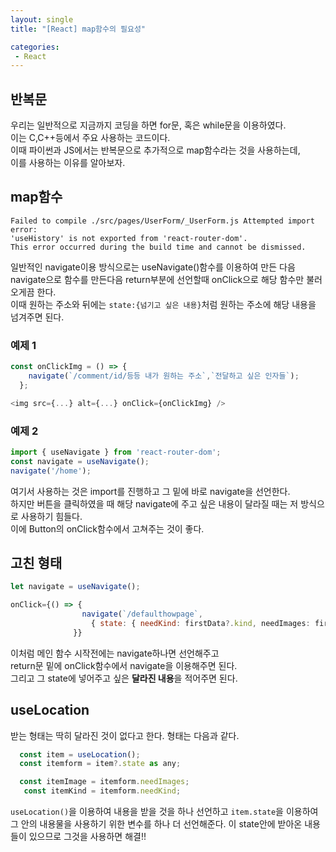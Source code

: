 ```yaml
---
layout: single
title: "[React] map함수의 필요성"

categories:
 - React
---
```

## 반복문
우리는 일반적으로 지금까지 코딩을 하면 for문, 혹은 while문을 이용하였다. <br>
이는 C,C++등에서 주요 사용하는 코드이다. <br>
이때 파이썬과 JS에서는 반복문으로 추가적으로 map함수라는 것을 사용하는데, <br>
이를 사용하는 이유를 알아보자. <br>


## map함수
```
Failed to compile ./src/pages/UserForm/_UserForm.js Attempted import error: 
'useHistory' is not exported from 'react-router-dom'. 
This error occurred during the build time and cannot be dismissed.
```

일반적인 navigate이용 방식으로는 useNavigate()함수를 이용하여 만든 다음 <br>
navigate으로 함수를 만든다음 return부분에 선언할때 onClick으로 해당 함수만 불러오게끔 한다. <br>
이때 원하는 주소와 뒤에는 ```state:{넘기고 싶은 내용}```처럼 원하는 주소에 해당 내용을 넘겨주면 된다. <br>

### 예제 1
```javascript
const onClickImg = () => {
    navigate(`/comment/id/등등 내가 원하는 주소`,`전달하고 싶은 인자들`);
  };
```

```javascript
<img src={...} alt={...} onClick={onClickImg} />
```
### 예제 2
```javascript
import { useNavigate } from 'react-router-dom';
const navigate = useNavigate();
navigate('/home');
```

여기서 사용하는 것은 import를 진행하고 그 밑에 바로 navigate을 선언한다. <br>
하지만 버튼을 클릭하였을 때 해당 navigate에 주고 싶은 내용이 달라질 때는 저 방식으로 사용하기 힘들다. <br>
이에 Button의 onClick함수에서 고쳐주는 것이 좋다. <br>

## 고친 형태
```javascript
let navigate = useNavigate();
```

```javascript
onClick={() => {
                navigate(`/defaulthowpage`,
                  { state: { needKind: firstData?.kind, needImages: firstData?.images } });
              }}
```
이처럼 메인 함수 시작전에는 navigate하나면 선언해주고 <br>
return문 밑에 onClick함수에서 navigate을 이용해주면 된다. <br>
그리고 그 state에 넣어주고 싶은 **달라진 내용**을 적어주면 된다. <br>

## useLocation
받는 형태는 딱히 달라진 것이 없다고 한다. 형태는 다음과 같다. <br>
```javascript
  const item = useLocation();
  const itemform = item?.state as any;

  const itemImage = itemform.needImages;
   const itemKind = itemform.needKind;
```
```useLocation()```을 이용하여 내용을 받을 것을 하나 선언하고
```item.state```을 이용하여 그 안의 내용물을 사용하기 위한 변수를 하나 더 선언해준다.
이 state안에 받아온 내용들이 있으므로 그것을 사용하면 해결!!
